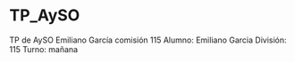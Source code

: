 # TP_AySO
TP de AySO Emiliano García comisión 115
Alumno: Emiliano Garcia División: 115 Turno: mañana
